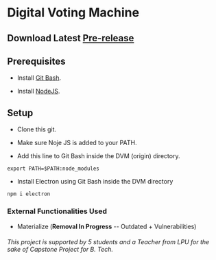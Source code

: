 # Digital Voting Machine

## Download Latest [Pre-release](https://github.com/dark-N00B/DVM/releases)

## Prerequisites
- Install [Git Bash](https://git-scm.com/downloads).

- Install [NodeJS](https://nodejs.org/en/download/).

## Setup
- Clone this git.

- Make sure Noje JS is added to your PATH.

- Add this line to Git Bash inside the DVM (origin) directory.
```
export PATH=$PATH:node_modules
```

- Install Electron using Git Bash inside the DVM directory 
```
npm i electron
```

### External Functionalities Used
- Materialize (<b>Removal In Progress</b> -- Outdated + Vulnerabilities)


###### <i>This project is supported by 5 students and a Teacher from LPU for the sake of Capstone Project for B. Tech.</i>
